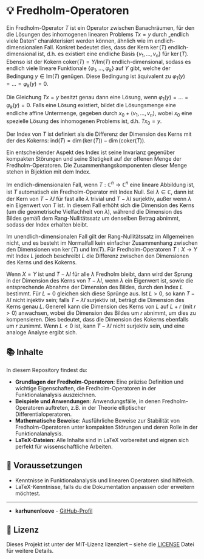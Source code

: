 # 💡 Fredholm-Operatoren
Ein Fredholm-Operator $T$ ist ein Operator zwischen Banachräumen, für den die Lösungen des inhomogenen linearen Problems $T x = y$ durch „endlich viele Daten“ charakterisiert werden können, ähnlich wie im endlich-dimensionalen Fall. Konkret bedeutet dies, dass der Kern $\ker(T)$ endlich-dimensional ist, d.h. es existiert eine endliche Basis $\{v_1, \dots, v_n\}$ für $\ker(T)$. Ebenso ist der Kokern $\text{coker}(T) = Y / \text{Im}(T)$ endlich-dimensional, sodass es endlich viele lineare Funktionale $\{\varphi_1, \dots, \varphi_k\}$ auf $Y$ gibt, welche der Bedingung $y \in \text{Im}(T)$ genügen. Diese Bedingung ist äquivalent zu $\varphi_1(y) = \dots = \varphi_k(y) = 0$. 

Die Gleichung $T x = y$ besitzt genau dann eine Lösung, wenn $\varphi_1(y) = \dots = \varphi_k(y) = 0$. Falls eine Lösung existiert, bildet die Lösungsmenge eine endliche affine Untermenge, gegeben durch $x_0 + \langle v_1, \dots, v_n \rangle$, wobei $x_0$ eine spezielle Lösung des inhomogenen Problems ist, d.h. $T x_0 = y$.

Der Index von $T$ ist definiert als die Differenz der Dimension des Kerns mit der des Kokerns: $\text{ind}(T) = \dim(\ker(T)) - \dim(\text{coker}(T))$.

Ein entscheidender Aspekt des Index ist seine Invarianz gegenüber kompakten Störungen und seine Stetigkeit auf der offenen Menge der Fredholm-Operatoren. Die Zusammenhangskomponenten dieser Menge stehen in Bijektion mit dem Index.

Im endlich-dimensionalen Fall, wenn $T: \mathbb{C}^n \to \mathbb{C}^n$ eine lineare Abbildung ist, ist $T$ automatisch ein Fredholm-Operator mit Index Null. Sei $\lambda \in \mathbb{C}$, dann ist der Kern von $T - \lambda I$ für fast alle $\lambda$ trivial und $T - \lambda I$ surjektiv, außer wenn $\lambda$ ein Eigenwert von $T$ ist. In diesem Fall erhöht sich die Dimension des Kerns (um die geometrische Vielfachheit von $\lambda$), während die Dimension des Bildes gemäß dem Rang-Nullitätssatz um denselben Betrag abnimmt, sodass der Index erhalten bleibt.

Im unendlich-dimensionalen Fall gilt der Rang-Nullitätssatz im Allgemeinen nicht, und es besteht im Normalfall kein einfacher Zusammenhang zwischen den Dimensionen von $\ker(T)$ und $\text{Im}(T)$. Für Fredholm-Operatoren $T: X \to Y$ mit Index $L$ jedoch beschreibt $L$ die Differenz zwischen den Dimensionen des Kerns und des Kokerns.

Wenn $X = Y$ ist und $T - \lambda I$ für alle $\lambda$ Fredholm bleibt, dann wird der Sprung in der Dimension des Kerns von $T - \lambda I$, wenn $\lambda$ ein Eigenwert ist, sowie die entsprechende Abnahme der Dimension des Bildes, durch den Index $L$ bestimmt. Für $L = 0$ gleichen sich diese Sprünge aus. Ist $L > 0$, so kann $T - \lambda I$ nicht injektiv sein; falls $T - \lambda I$ surjektiv ist, beträgt die Dimension des Kerns genau $L$. Generell kann die Dimension des Kerns von $L$ auf $L + r$ (mit $r > 0$) anwachsen, wobei die Dimension des Bildes um $r$ abnimmt, um dies zu kompensieren. Dies bedeutet, dass die Dimension des Kokerns ebenfalls um $r$ zunimmt. Wenn $L < 0$ ist, kann $T - \lambda I$ nicht surjektiv sein, und eine analoge Analyse ergibt sich.

## 📚 Inhalte

In diesem Repository findest du:
- **Grundlagen der Fredholm-Operatoren**: Eine präzise Definition und wichtige Eigenschaften, die Fredholm-Operatoren in der Funktionalanalysis auszeichnen.
- **Beispiele und Anwendungen**: Anwendungsfälle, in denen Fredholm-Operatoren auftreten, z.B. in der Theorie elliptischer Differentialoperatoren.
- **Mathematische Beweise**: Ausführliche Beweise zur Stabilität von Fredholm-Operatoren unter kompakten Störungen und deren Rolle in der Funktionalanalysis.
- **LaTeX-Dateien**: Alle Inhalte sind in LaTeX vorbereitet und eignen sich perfekt für wissenschaftliche Arbeiten.

## 🧠 Voraussetzungen

- Kenntnisse in Funktionalanalysis und linearen Operatoren sind hilfreich.
- LaTeX-Kenntnisse, falls du die Dokumentation anpassen oder erweitern möchtest.

---

- **karhunenloeve** - [GitHub-Profil](https://github.com/karhunenloeve)

## 📄 Lizenz

Dieses Projekt ist unter der MIT-Lizenz lizenziert – siehe die [LICENSE](LICENSE) Datei für weitere Details.